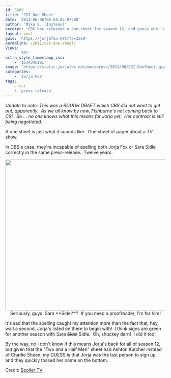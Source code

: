 ```yaml
---
id: 3369
title: 'CSI One Sheet'
date: '2011-06-06T08:58:05-07:00'
author: 'Mika E. (Ipstenu)'
excerpt: 'CBS has released a one-sheet for season 12, and guess who''s listed?'
layout: post
guid: 'https://jorjafox.net/?p=3369'
permalink: /2011/csi-one-sheet/
Views:
    - '501'
astra_style_timestamp_css:
    - '1634345181'
image: 'https://static.jorjafox.net/wordpress/2011/06/CSI-OneSheet.jpg'
categories:
    - 'Jorja Fox'
tags:
    - csi
    - 'press release'
---
```


<em>Update to note: This was a ROUGH DRAFT which CBS did not want to get out, apparently.  As we all know by now, Fishburne's not coming back to CSI.  So ... no one knows what this means for Jorja yet.  Her contract is still being negotiated.</em>

A one sheet is just what it sounds like.  One sheet of paper about a TV show.

In CBS's case, they're incapable of spelling both Jorja Fox or Sara Sidle correctly in the same press-release.  Twelve years.
<p style="text-align: center;"><a href="//static.jorjafox.net/wordpress/2011/06/CSI-OneSheet.jpg"><img class="aligncenter size-full wp-image-3371" title="CSI-OneSheet" src="//static.jorjafox.net/wordpress/2011/06/CSI-OneSheet.jpg" alt="" width="611" height="473" /></a>
Seriously, guys. Sara **Sidel**?  If you need a proofreader, I'm for hire!

It's sad that the spelling caught my attention more than the fact that, hey, wait a second, Jorja's listed on there to begin with!  I think signs are green for another season with Sara <del>Sidel</del> Sidle.  Oh, shuckey darn!  I did it too!

By the way, no I don't know if this means Jorja's back for all of season 12, but given that the "Two and a Half Men" sheet had Ashton Kutcher instead of Charlie Sheen, my GUESS is that Jorja was the last person to sign up, and they quickly tossed her name on the bottom.

Credit: <a href="http://www.spoilertv.com/2011/06/cbs-one-sheets-and-logos-for-all-shows.html">Spoiler TV</a>

